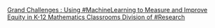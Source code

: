 [Grand Challenges : Using #MachineLearning to Measure and Improve Equity in K-12 Mathematics Classrooms   Division of #Research](https://qi.tc/qi/111694)